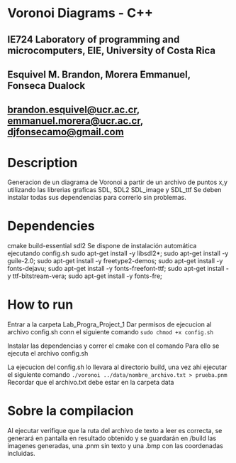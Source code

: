 # Voronoi Diagrams - C++
## IE724 Laboratory of programming and microcomputers, EIE, University of Costa Rica
## Esquivel M. Brandon, Morera Emmanuel, Fonseca Dualock
## brandon.esquivel@ucr.ac.cr, emmanuel.morera@ucr.ac.cr, djfonsecamo@gmail.com

# Description
Generacion de un diagrama de Voronoi a partir de un archivo de puntos x,y utilizando las librerias graficas SDL, SDL2 SDL_image y SDL_ttf
Se deben instalar todas sus dependencias para correrlo sin problemas.

# Dependencies
cmake
build-essential
sdl2
Se dispone de instalación automática ejecutando config.sh
sudo apt-get install -y libsdl2*;
sudo apt-get install -y guile-2.0;
sudo apt-get install -y freetype2-demos;
sudo apt-get install -y fonts-dejavu;
sudo apt-get install -y fonts-freefont-ttf;
sudo apt-get install -y ttf-bitstream-vera;
sudo apt-get install -y fonts-fre;

# How to run
Entrar a la carpeta Lab_Progra_Project_1
Dar permisos de ejecucion al archivo config.sh conn el siguiente comando
`sudo chmod +x config.sh`

Instalar las dependencias y correr el cmake con el comando
Para ello se ejecuta el archivo config.sh

La ejecucion del config.sh lo llevara al directorio build, una vez ahi ejecutar el siguiente comando
`./voronoi ../data/nombre_archivo.txt > prueba.pnm`
Recordar que el archivo.txt debe estar en la carpeta data

# Sobre la compilacion
Al ejecutar verifique que la ruta del archivo de texto a leer es correcta, se generará en pantalla en resultado obtenido y se guardarán en /build las imagenes generadas, una .pnm sin texto y una .bmp con las coordenadas incluidas.

